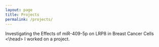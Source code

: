 ```yaml
---
layout: page
title: Projects
permalink: /projects/
---
```

<head> Investigating the Effects of miR-409-5p on LRP8 in Breast Cancer Cells <\head>
I worked on a project.
<img src= "/assets/images/profilepic.jpg" alt="">
